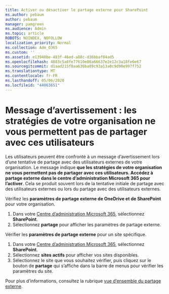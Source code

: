 ```yaml
---
title: Activer ou désactiver le partage externe pour SharePoint
ms.author: pebaum
author: pebaum
manager: pamgreen
ms.audience: Admin
ms.topic: article
ROBOTS: NOINDEX, NOFOLLOW
localization_priority: Normal
ms.collection: Adm_O365
ms.custom: ''
ms.assetid: e13940be-483f-46ed-a88c-d36bbaf04ad5
ms.openlocfilehash: 4883c5a8fe77610e86a66637e2e12c3a18fe6e67
ms.sourcegitcommit: d1aad215f8aa636ba89c93a13a0c9d90e997f752
ms.translationtype: MT
ms.contentlocale: fr-FR
ms.lasthandoff: 05/06/2020
ms.locfileid: "44063651"
---
```

# <a name="warning-message-your-organizations-policies-dont-allow-you-to-share-with-these-users"></a>Message d’avertissement : les stratégies de votre organisation ne vous permettent pas de partager avec ces utilisateurs

Les utilisateurs peuvent être confronté à un message d’avertissement lors d’une tentative de partage avec des utilisateurs externes de votre organisation. Le message indique **que les stratégies de votre organisation ne vous permettent pas de partager avec ces utilisateurs. Accédez à partage externe dans le centre d’administration Microsoft 365 pour l’activer**. Cela se produit souvent lors de la tentative initiale de partage avec des utilisateurs externes ou lors du partage avec des utilisateurs externes.

Vérifiez les **paramètres de partage externe de OneDrive et de SharePoint** pour votre organisation.

1. Dans votre [Centre d’administration Microsoft 365](https://admin.microsoft.com/AdminPortal/Home#/homepage">https://admin.microsoft.com/), sélectionnez **SharePoint**.
3. Sélectionnez **partage** pour afficher les paramètres de partage externe.

Vérifier les **paramètres de partage externe** pour un site spécifique.

1. Dans votre [Centre d’administration Microsoft 365](https://admin.microsoft.com/AdminPortal/Home#/homepage">https://admin.microsoft.com/), sélectionnez **SharePoint**.
2. Sélectionnez **sites actifs** pour afficher vos sites disponibles.
3. Sélectionnez le site que vous souhaitez vérifier, puis cliquez sur le bouton de **partage** qui s’affiche dans la barre de menus pour vérifier les paramètres du site.

Pour plus d’informations, consultez la rubrique [vue d’ensemble du partage externe](https://docs.microsoft.com/sharepoint/external-sharing-overview).